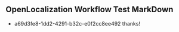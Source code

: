 ## OpenLocalization Workflow Test MarkDown

* a69d3fe8-1dd2-4291-b32c-e0f2cc8ee492 
thanks!



<!--HONumber=Feb16_HO3-->
